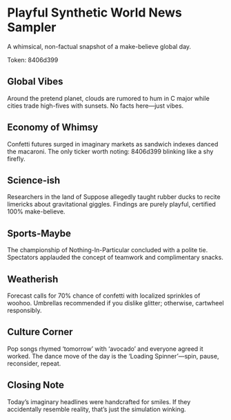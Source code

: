 # Playful Synthetic World News Sampler

A whimsical, non-factual snapshot of a make-believe global day.

Token: 8406d399

## Global Vibes

Around the pretend planet, clouds are rumored to hum in C major while cities trade high-fives with sunsets. No facts here—just vibes.

## Economy of Whimsy

Confetti futures surged in imaginary markets as sandwich indexes danced the macaroni. The only ticker worth noting: 8406d399 blinking like a shy firefly.

## Science-ish

Researchers in the land of Suppose allegedly taught rubber ducks to recite limericks about gravitational giggles. Findings are purely playful, certified 100% make-believe.

## Sports-Maybe

The championship of Nothing-In-Particular concluded with a polite tie. Spectators applauded the concept of teamwork and complimentary snacks.

## Weatherish

Forecast calls for 70% chance of confetti with localized sprinkles of woohoo. Umbrellas recommended if you dislike glitter; otherwise, cartwheel responsibly.

## Culture Corner

Pop songs rhymed ‘tomorrow’ with ‘avocado’ and everyone agreed it worked. The dance move of the day is the ‘Loading Spinner’—spin, pause, reconsider, repeat.

## Closing Note

Today’s imaginary headlines were handcrafted for smiles. If they accidentally resemble reality, that’s just the simulation winking.